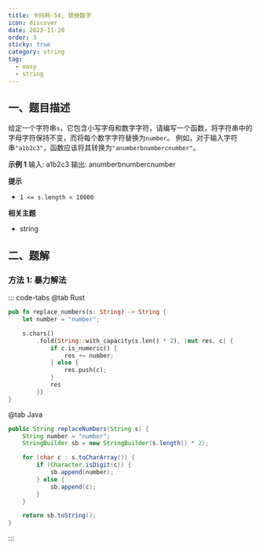 ```yaml
---
title: 卡码网-54, 替换数字
icon: discover
date: 2023-11-20
order: 3
sticky: true
category: string
tag: 
  - easy
  - string
---
```


## 一、题目描述
给定一个字符串`s`，它包含小写字母和数字字符，请编写一个函数，将字符串中的字母字符保持不变，而将每个数字字符替换为`number`。 例如，对于输入字符串`"a1b2c3"`，函数应该将其转换为`"anumberbnumbercnumber"`。

**示例 1**
输入: a1b2c3
输出: anumberbnumbercnumber

**提示**
- `1 <= s.length < 10000`

**相关主题**
- string


## 二、题解
### 方法 1: 暴力解法
::: code-tabs
@tab Rust
```rust
pub fn replace_numbers(s: String) -> String {
    let number = "number";

    s.chars()
        .fold(String::with_capacity(s.len() * 2), |mut res, c| {
            if c.is_numeric() {
                res += number;
            } else {
                res.push(c);
            }
            res
        })
}
```

@tab Java
```java
public String replaceNumbers(String s) {
    String number = "number";
    StringBuilder sb = new StringBuilder(s.length() * 2);

    for (char c : s.toCharArray()) {
        if (Character.isDigit(c)) {
            sb.append(number);
        } else {
            sb.append(c);
        }
    }

    return sb.toString();
}
```
:::